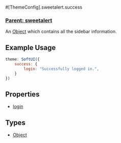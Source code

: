 # 
#[ThemeConfig].sweetalert.success
### **[Parent: sweetalert](/docs/sweetalert/)**
An [Object](https://developer.mozilla.org/en-US/docs/Web/JavaScript/Reference/Global_Objects/Object) which contains all the sidebar information.

## Example Usage
```js
theme: SoftUI({
    success: {
        login: "Successfully logged in.",
    }
})
```

## Properties
* [login](/docs/sweetalert/success/login)

## Types
- [Object](https://developer.mozilla.org/en-US/docs/Web/JavaScript/Reference/Global_Objects/Object)
